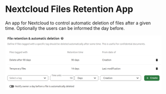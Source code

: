 # Nextcloud Files Retention App
An app for Nextcloud to control automatic deletion of files after a given time.
Optionally the users can be informed the day before.

![admin settings](https://raw.githubusercontent.com/nextcloud/files_retention/master/screenshots/1.png)
